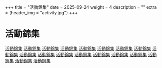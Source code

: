 +++
title = "活動錦集"
date = 2025-09-24
weight = 4
description = ""
extra = {header_img = "activity.jpg"}
+++

# 活動錦集

<div class="gallery">
    <a href="/img/2f9a8f2562fb2069a4a872ae01b1acd8.jpg" data-ngthumb="/img/2f9a8f2562fb2069a4a872ae01b1acd8.jpg">活動錦集</a>
    <a href="/img/35A0076.jpg" data-ngthumb="/img/35A0076.jpg">活動錦集</a>
    <a href="/img/35A9717.jpg" data-ngthumb="/img/35A9717.jpg">活動錦集</a>
    <a href="/img/71932137209__6320BB18-97C3-4D4B-AE43-61F441BC481C.jpg" data-ngthumb="/img/71932137209__6320BB18-97C3-4D4B-AE43-61F441BC481C.jpg">活動錦集</a>
    <a href="/img/IMG_1808.jpg" data-ngthumb="/img/IMG_1808.jpg">活動錦集</a>
    <a href="/img/IMG_3338.jpg" data-ngthumb="/img/IMG_3338.jpg">活動錦集</a>
    <a href="/img/IMG_3351.jpg" data-ngthumb="/img/IMG_3351.jpg">活動錦集</a>
    <a href="/img/IMG_3358.jpg" data-ngthumb="/img/IMG_3358.jpg">活動錦集</a>
    <a href="/img/IMG_3362.jpg" data-ngthumb="/img/IMG_3362.jpg">活動錦集</a>
    <a href="/img/IMG_3363.jpg" data-ngthumb="/img/IMG_3363.jpg">活動錦集</a>
    <a href="/img/IMG_3645.jpg" data-ngthumb="/img/IMG_3645.jpg">活動錦集</a>
    <a href="/img/IMG_3646.jpg" data-ngthumb="/img/IMG_3646.jpg">活動錦集</a>
    <a href="/img/IMG_3647.jpg" data-ngthumb="/img/IMG_3647.jpg">活動錦集</a>
    <a href="/img/IMG_5412.jpg" data-ngthumb="/img/IMG_5412.jpg">活動錦集</a>
    <a href="/img/IMG_7766.jpg" data-ngthumb="/img/IMG_7766.jpg">活動錦集</a>
    <a href="/img/IMG_7771.jpg" data-ngthumb="/img/IMG_7771.jpg">活動錦集</a>
    <a href="/img/IMG_7906.jpg" data-ngthumb="/img/IMG_7906.jpg">活動錦集</a>
    <a href="/img/IMG_7913.jpg" data-ngthumb="/img/IMG_7913.jpg">活動錦集</a>
    <a href="/img/IMG_9561.jpg" data-ngthumb="/img/IMG_9561.jpg">活動錦集</a>
</div>
